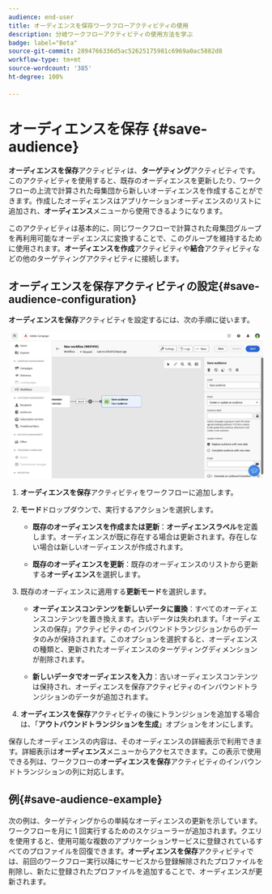 ```yaml
---
audience: end-user
title: オーディエンスを保存ワークフローアクティビティの使用
description: 分岐ワークフローアクティビティの使用方法を学ぶ
badge: label="Beta"
source-git-commit: 2894766336d5ac52625175981c6969a0ac5882d8
workflow-type: tm+mt
source-wordcount: '385'
ht-degree: 100%

---
```



# オーディエンスを保存 {#save-audience}

<!--
>[!CONTEXTUALHELP]
>id="acw_orchestration_saveaudience_activity"
>title="Save an audience"
>abstract="Use this activity to save the workflow audience."
-->

**オーディエンスを保存**&#x200B;アクティビティは、**ターゲティング**&#x200B;アクティビティです。このアクティビティを使用すると、既存のオーディエンスを更新したり、ワークフローの上流で計算された母集団から新しいオーディエンスを作成することができます。作成したオーディエンスはアプリケーションオーディエンスのリストに追加され、**オーディエンス**&#x200B;メニューから使用できるようになります。

このアクティビティは基本的に、同じワークフローで計算された母集団グループを再利用可能なオーディエンスに変換することで、このグループを維持するために使用されます。**オーディエンスを作成**&#x200B;アクティビティや&#x200B;**結合**&#x200B;アクティビティなどの他のターゲティングアクティビティに接続します。

## オーディエンスを保存アクティビティの設定{#save-audience-configuration}

**オーディエンスを保存**&#x200B;アクティビティを設定するには、次の手順に従います。

![](../assets/workflow-save-audience.png)

1. **オーディエンスを保存**&#x200B;アクティビティをワークフローに追加します。

1. **モード**&#x200B;ドロップダウンで、実行するアクションを選択します。

   * **既存のオーディエンスを作成または更新**：**オーディエンスラベル**&#x200B;を定義します。オーディエンスが既に存在する場合は更新されます。存在しない場合は新しいオーディエンスが作成されます。

   * **既存のオーディエンスを更新**：既存のオーディエンスのリストから更新する&#x200B;**オーディエンス**&#x200B;を選択します。

1. 既存のオーディエンスに適用する&#x200B;**更新モード**&#x200B;を選択します。

   * **オーディエンスコンテンツを新しいデータに置換**：すべてのオーディエンスコンテンツを置き換えます。古いデータは失われます。「オーディエンスの保存」アクティビティのインバウンドトランジションからのデータのみが保持されます。このオプションを選択すると、オーディエンスの種類と、更新されたオーディエンスのターゲティングディメンションが削除されます。

   * **新しいデータでオーディエンスを入力**：古いオーディエンスコンテンツは保持され、オーディエンスを保存アクティビティのインバウンドトランジションのデータが追加されます。

1. **オーディエンスを保存**&#x200B;アクティビティの後にトランジションを追加する場合は、「**アウトバウンドトランジションを生成**」オプションをオンにします。

保存したオーディエンスの内容は、そのオーディエンスの詳細表示で利用できます。詳細表示は&#x200B;**オーディエンス**&#x200B;メニューからアクセスできます。この表示で使用できる列は、ワークフローの&#x200B;**オーディエンスを保存**&#x200B;アクティビティのインバウンドトランジションの列に対応します。


## 例{#save-audience-example}

次の例は、ターゲティングからの単純なオーディエンスの更新を示しています。ワークフローを月に 1 回実行するためのスケジューラーが追加されます。クエリを使用すると、使用可能な複数のアプリケーションサービスに登録されているすべてのプロファイルを回復できます。**オーディエンスを保存**&#x200B;アクティビティでは、前回のワークフロー実行以降にサービスから登録解除されたプロファイルを削除し、新たに登録されたプロファイルを追加することで、オーディエンスが更新されます。


